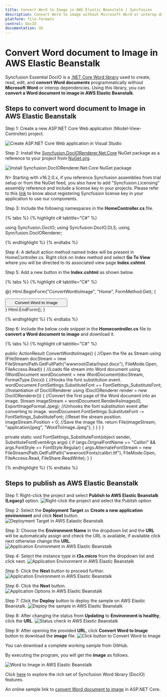 ```yaml
---
title: Convert Word to Image in AWS Elastic Beanstalk | Syncfusion
description: Convert Word to image without Microsoft Word or interop dependencies in AWS Elastic Beanstalk application using .NET Core Word (DocIO) library.
platform: file-formats
control: DocIO
documentation: UG
---
```


# Convert Word document to Image in AWS Elastic Beanstalk

Syncfusion Essential DocIO is a [.NET Core Word library](https://www.syncfusion.com/document-processing/word-framework/net-core/word-library) used to create, read, edit, and **convert Word documents** programmatically without **Microsoft Word** or interop dependencies. Using this library, you can **convert a Word document to image in AWS Elastic Beanstalk**.

## Steps to convert word document to Image in AWS Elastic Beanstalk

Step 1: Create a new ASP.NET Core Web application (Model-View-Controller) project.

![Create ASP.NET Core Web application in Visual Studio](ASP-NET-Core_images/CreateProjectforConversion.png)

Step 2: Install the [Syncfusion.DocIORenderer.Net.Core](https://www.nuget.org/packages/Syncfusion.DocIORenderer.Net.Core) NuGet package as a reference to your project from [NuGet.org](https://www.nuget.org/).

![Install Syncfusion.DocIORenderer.Net.Core NuGet package](ASP-NET-Core_images/NugetPackage.png)

N> Starting with v16.2.0.x, if you reference Syncfusion assemblies from trial setup or from the NuGet feed, you also have to add "Syncfusion.Licensing" assembly reference and include a license key in your projects. Please refer to this [link](https://help.syncfusion.com/common/essential-studio/licensing/overview) to know about registering Syncfusion license key in your application to use our components.

Step 3: Include the following namespaces in the **HomeController.cs** file.

{% tabs %}
{% highlight c# tabtitle="C#" %}

using Syncfusion.DocIO;
using Syncfusion.DocIO.DLS;
using Syncfusion.DocIORenderer;

{% endhighlight %}
{% endtabs %}

Step 4: A default action method named Index will be present in HomeController.cs. Right click on Index method and select **Go To View** where you will be directed to its associated view page **Index.cshtml**.

Step 5: Add a new button in the **Index.cshtml** as shown below.

{% tabs %}
{% highlight c# tabtitle="C#" %}

@{
    Html.BeginForm("ConvertWordtoImage", "Home", FormMethod.Get);
    {
        <div>
            <input type="submit" value="Convert Word to Image" style="width:200px;height:27px" />
        </div>
    }
    Html.EndForm();
}

{% endhighlight %}
{% endtabs %}

Step 6: Include the below code snippet in the **Homecontroller.cs** file to **convert a Word document to image** and download it.

{% tabs %}
{% highlight c# tabtitle="C#" %}

public ActionResult ConvertWordtoImage()
{
    //Open the file as Stream
    using (FileStream docStream = new FileStream(Path.GetFullPath("wwwroot/Data/Input.docx"), FileMode.Open, FileAccess.Read))
    {
        //Loads file stream into Word document
        using (WordDocument wordDocument = new WordDocument(docStream, FormatType.Docx))
        {
            //Hooks the font substitution event.
            wordDocument.FontSettings.SubstituteFont += FontSettings_SubstituteFont;
            //Instantiation of DocIORenderer
            using (DocIORenderer render = new DocIORenderer())
            {
                //Convert the first page of the Word document into an image.
                Stream imageStream = wordDocument.RenderAsImages(0, ExportImageFormat.Jpeg);
                //Unhooks the font substitution event after converting to image.
                wordDocument.FontSettings.SubstituteFont -= FontSettings_SubstituteFont;
                //Reset the stream position.
                imageStream.Position = 0;
                //Save the image file.
                return File(imageStream, "application/jpeg", "WordToImage.Jpeg");
            }
        }
    }
}

private static void FontSettings_SubstituteFont(object sender, SubstituteFontEventArgs args)
{
    if (args.OrignalFontName == "Calibri" && args.FontStyle == FontStyle.Regular)
    {
        args.AlternateFontStream = new FileStream(Path.GetFullPath("wwwroot/Fonts/calibri.ttf"), FileMode.Open, FileAccess.Read, FileShare.ReadWrite);
    }
}

{% endhighlight %}
{% endtabs %}

## Steps to publish as AWS Elastic Beanstalk

Step 1: Right-click the project and select **Publish to AWS Elastic Beanstalk (Legacy)** option.
![Right-click the project and select the Publish option](AWS_Images/Elastic_Beanstalk_Images/Publish-Convert-WordtoImage.png)

Step 2: Select the **Deployment Target** as **Create a new application environment** and click **Next** button.
![Deployment Target in AWS Ealastic Beanstalk](AWS_Images/Elastic_Beanstalk_Images/Deployment-Target-Convert-WordtoPDF.png)

Step 3: Choose the **Environment Name** in the dropdown list and the **URL** will be automatically assign and check the URL is available, if available click next otherwise change the **URL**. 
![Application Environment in AWS Elastic Beanstalk](AWS_Images/Elastic_Beanstalk_Images/URL-Availability-Convert-WordtoImage.png)

Step 4: Select the instance type in **t3a.micro** from the dropdown list and click next.
![Application Environment in AWS Elastic Beanstalk](AWS_Images/Elastic_Beanstalk_Images/Launch-Configuration-Convert-WordtoPDF.png)

Step 5: Click the **Next** button to proceed further.
![Application Environment in AWS Elastic Beanstalk](AWS_Images/Elastic_Beanstalk_Images/Permissions-Convert-WordtoPDF.png)

Step 6: Click the **Next** button.
![Application Options in AWS Elastic Beanstalk](AWS_Images/Elastic_Beanstalk_Images/Application-Options-Convert-WordtoPDF.png)

Step 7: Click the **Deploy** button to deploy the sample on
AWS Elastic Beanstalk.
![Deploy the sample in AWS Elastic Beanstalk](AWS_Images/Elastic_Beanstalk_Images/Review-Convert-WordtoPDF.png)

Step 8: After changing the status from **Updating** to **Environment is healthy**, click the **URL**.
![Status check in AWS Elastic Beanstalk](AWS_Images/Elastic_Beanstalk_Images/Status-Convert-WordtoPDF.png)

Step 9: After opening the provided **URL**, click **Convert Word to Image** button to download the **image** file.
![Click button to Convert Word to Image](AWS_Images/Elastic_Beanstalk_Images/Browser-Covert-WordtoImage.png)

You can download a complete working sample from GitHub.

By executing the program, you will get the **image** as follows.

![Word to Image in AWS Elastic Beanstalk](WordToPDF_images/OutputImage.png)

Click [here](https://www.syncfusion.com/document-processing/word-framework/net-core) to explore the rich set of Syncfusion Word library (DocIO) features. 

An online sample link to [convert Word document to image](https://ej2.syncfusion.com/aspnetcore/Word/WordToImage#/material3) in ASP.NET Core.
